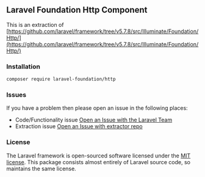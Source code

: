 ## Laravel Foundation Http Component

This is an extraction of [https://github.com/laravel/framework/tree/v5.7.8/src/Illuminate/Foundation/Http/](https://github.com/laravel/framework/tree/v5.7.8/src/Illuminate/Foundation/Http/)

### Installation

```bash
composer require laravel-foundation/http
```


### Issues

If you have a problem then please open an issue in the following places:

* Code/Functionality issue [Open an Issue with the Laravel Team](https://github.com/laravel/framework/issues/new/choose)
* Extraction issue [Open an Issue with extractor repo](https://github.com/laravel-foundation/readme/issues/new)


### License

The Laravel framework is open-sourced software licensed under the [MIT license](http://opensource.org/licenses/MIT). This package consists almost entirely of Laravel source code, so maintains the same license.
